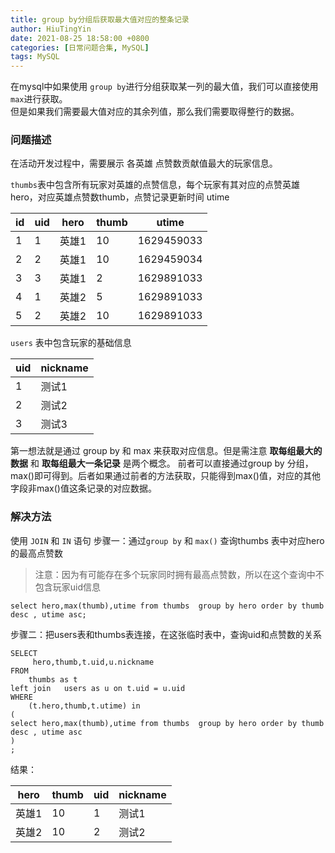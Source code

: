 ```yaml
---
title: group by分组后获取最大值对应的整条记录
author: HiuTingYin
date: 2021-08-25 18:58:00 +0800
categories: [日常问题合集, MySQL]
tags: MySQL
---
```


在mysql中如果使用 `group by`进行分组获取某一列的最大值，我们可以直接使用`max`进行获取。  
但是如果我们需要最大值对应的其余列值，那么我们需要取得整行的数据。
<!-- more -->

### 问题描述

在活动开发过程中，需要展示 各英雄 点赞数贡献值最大的玩家信息。

`thumbs`表中包含所有玩家对英雄的点赞信息，每个玩家有其对应的点赞英雄 hero，对应英雄点赞数thumb，点赞记录更新时间 utime

|  id   | uid  |  hero   | thumb  | utime    |
|  ----  | ----  |----  |----  |----  |
| 1  | 1 |英雄1|10|1629459033|
| 2  | 2 |英雄1|10|1629459034|
| 3  | 3 |英雄1|2|1629891033|
| 4  | 1 |英雄2|5|1629891033|
| 5  | 2 |英雄2|10|1629891033|

`users` 表中包含玩家的基础信息

 |uid|nickname  |
|  ---- |  ---- |
|1 |测试1|
|2 |测试2|
|3 |测试3|

第一想法就是通过 group by 和 max 来获取对应信息。但是需注意 **取每组最大的数据** 和 **取每组最大一条记录** 是两个概念。 
前者可以直接通过group by 分组，max()即可得到。后者如果通过前者的方法获取，只能得到max()值，对应的其他字段非max()值这条记录的对应数据。

### 解决方法
使用 `JOIN` 和 `IN` 语句
步骤一：通过`group by` 和 `max()` 查询thumbs 表中对应hero的最高点赞数
>注意：因为有可能存在多个玩家同时拥有最高点赞数，所以在这个查询中不包含玩家uid信息
```mysql
select hero,max(thumb),utime from thumbs  group by hero order by thumb desc , utime asc;
```

步骤二：把users表和thumbs表连接，在这张临时表中，查询uid和点赞数的关系
```mysql
SELECT
     hero,thumb,t.uid,u.nickname
FROM
    thumbs as t 
left join  	users as u on t.uid = u.uid
WHERE
    (t.hero,thumb,t.utime) in 
(
select hero,max(thumb),utime from thumbs  group by hero order by thumb desc , utime asc
)
;
```

结果：

 |hero|thumb|uid  |  nickname  |
|  ---- |  ---- |  ----  | ----  |
|英雄1 |10|1|测试1|
|英雄2|10|2|测试2|
